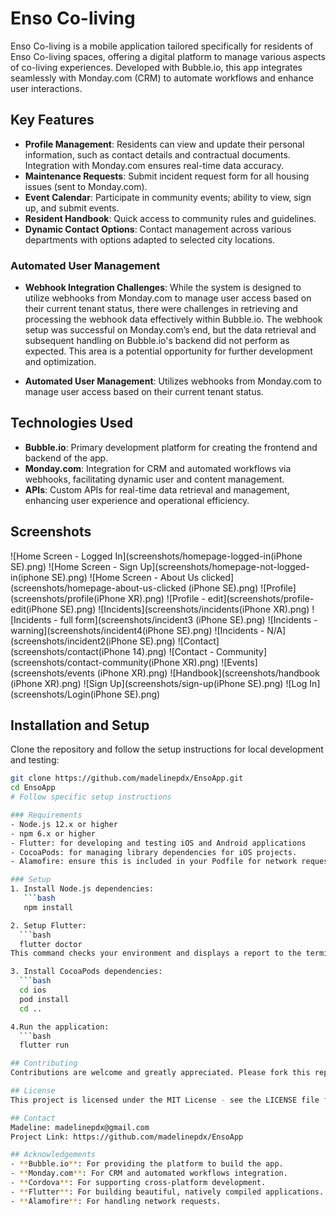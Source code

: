 # Enso Co-living

Enso Co-living is a mobile application tailored specifically for residents of Enso Co-living spaces, offering a digital platform to manage various aspects of co-living experiences. Developed with Bubble.io, this app integrates seamlessly with Monday.com (CRM) to automate workflows and enhance user interactions.

## Key Features

- **Profile Management**: Residents can view and update their personal information, such as contact details and contractual documents. Integration with Monday.com ensures real-time data accuracy.
- **Maintenance Requests**: Submit incident request form for all housing issues (sent to Monday.com).
- **Event Calendar**: Participate in community events; ability to view, sign up, and submit events.
- **Resident Handbook**: Quick access to community rules and guidelines.
- **Dynamic Contact Options**: Contact management across various departments with options adapted to selected city locations.
### Automated User Management
- **Webhook Integration Challenges**: While the system is designed to utilize webhooks from Monday.com to manage user access based on their current tenant status, there were challenges in retrieving and processing the webhook data effectively within Bubble.io. The webhook setup was successful on Monday.com’s end, but the data retrieval and subsequent handling on Bubble.io's backend did not perform as expected. This area is a potential opportunity for further development and optimization.

- **Automated User Management**: Utilizes webhooks from Monday.com to manage user access based on their current tenant status.

## Technologies Used

- **Bubble.io**: Primary development platform for creating the frontend and backend of the app.
- **Monday.com**: Integration for CRM and automated workflows via webhooks, facilitating dynamic user and content management.
- **APIs**: Custom APIs for real-time data retrieval and management, enhancing user experience and operational efficiency.

## Screenshots
![Home Screen - Logged In](screenshots/homepage-logged-in(iPhone SE).png)
![Home Screen - Sign Up](screenshots/homepage-not-logged-in(iphone SE).png)
![Home Screen - About Us clicked](screenshots/homepage-about-us-clicked (iPhone SE).png)
![Profile](screenshots/profile(iPhone XR).png)
![Profile - edit](screenshots/profile-edit(iPhone SE).png)
![Incidents](screenshots/incidents(iPhone XR).png)
![Incidents - full form](screenshots/incident3 (iPhone SE).png)
![Incidents - warning](screenshots/incident4(iPhone SE).png)
![Incidents - N/A](screenshots/incident2(iPhone SE).png)
![Contact](screenshots/contact(iPhone 14).png)
![Contact - Community](screenshots/contact-community(iPhone XR).png)
![Events](screenshots/events (iPhone XR).png)
![Handbook](screenshots/handbook (iPhone XR).png)
![Sign Up](screenshots/sign-up(iPhone SE).png)
![Log In](screenshots/Login(iPhone SE).png)

## Installation and Setup

Clone the repository and follow the setup instructions for local development and testing:

```bash
git clone https://github.com/madelinepdx/EnsoApp.git
cd EnsoApp
# Follow specific setup instructions

### Requirements
- Node.js 12.x or higher
- npm 6.x or higher
- Flutter: for developing and testing iOS and Android applications
- CocoaPods: for managing library dependencies for iOS projects.
- Alamofire: ensure this is included in your Podfile for network requests.

### Setup
1. Install Node.js dependencies:
   ```bash
   npm install

2. Setup Flutter:
  ```bash
  flutter doctor
This command checks your environment and displays a report to the terminal window. The Dart SDK is bundled with Flutter; it is not necessary to install Dart separately. Make sure your environment is set up according to the output from flutter doctor.

3. Install CocoaPods dependencies:
  ```bash
  cd ios
  pod install
  cd ..

4.Run the application:
  ```bash
  flutter run

## Contributing
Contributions are welcome and greatly appreciated. Please fork this repository and open a pull request to add more features or submit issues for anything you feel could be improved or reported.

## License
This project is licensed under the MIT License - see the LICENSE file for details.

## Contact
Madeline: madelinepdx@gmail.com
Project Link: https://github.com/madelinepdx/EnsoApp

## Acknowledgements
- **Bubble.io**: For providing the platform to build the app.
- **Monday.com**: For CRM and automated workflows integration.
- **Cordova**: For supporting cross-platform development.
- **Flutter**: For building beautiful, natively compiled applications.
- **Alamofire**: For handling network requests.
